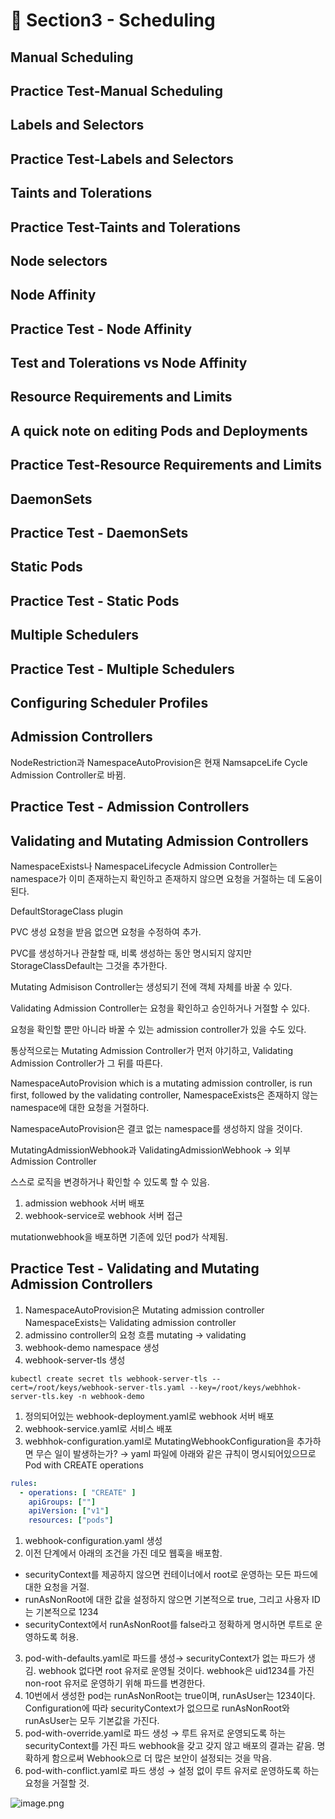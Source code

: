 # 🍨 Section3 - Scheduling

## Manual Scheduling


## Practice Test-Manual Scheduling


## Labels and Selectors


## Practice Test-Labels and Selectors


## Taints and Tolerations


## Practice Test-Taints and Tolerations


## Node selectors


## Node Affinity


## Practice Test - Node Affinity


## Test and Tolerations vs Node Affinity


## Resource Requirements and Limits


## A quick note on editing Pods and Deployments


## Practice Test-Resource Requirements and Limits


## DaemonSets


## Practice Test - DaemonSets


## Static Pods


## Practice Test - Static Pods


## Multiple Schedulers


## Practice Test - Multiple Schedulers


## Configuring Scheduler Profiles


## Admission Controllers


NodeRestriction과 NamespaceAutoProvision은 현재 NamsapceLife Cycle Admission Controller로 바뀜.


## Practice Test - Admission Controllers


## Validating and Mutating Admission Controllers


NamespaceExists나 NamespaceLifecycle Admission Controller는 namespace가 이미 존재하는지 확인하고 존재하지 않으면 요청을 거절하는 데 도움이 된다.


DefaultStorageClass plugin


PVC 생성 요청을 받음 없으면 요청을 수정하여 추가.


PVC를 생성하거나 관찰할 때, 비록 생성하는 동안 명시되지 않지만 StorageClassDefault는 그것을 추가한다.


Mutating Admisison Controller는 생성되기 전에 객체 자체를 바꿀 수 있다.


Validating Admission Controller는 요청을 확인하고 승인하거나 거절할 수 있다.


요청을 확인할 뿐만 아니라 바꿀 수 있는 admission controller가 있을 수도 있다.


통상적으로는 Mutating Admission Controller가 먼저 야기하고, Validating Admission Controller가 그 뒤를 따른다.


NamespaceAutoProvision which is a mutating admission controller, is run first, followed by the validating controller, NamespaceExists은 존재하지 않는 namespace에 대한 요청을 거절하다.


NamespaceAutoProvision은 결코 없는 namespace를 생성하지 않을 것이다.


MutatingAdmissionWebhook과 ValidatingAdmissionWebhook → 외부 Admission Controller


스스로 로직을 변경하거나 확인할 수 있도록 할 수 있음.

1. admission webhook 서버 배포
2. webhook-service로 webhook 서버 접근

mutationwebhook을 배포하면 기존에 있던 pod가 삭제됨.


## Practice Test - Validating and Mutating Admission Controllers

1. NamespaceAutoProvision은 Mutating admission controller
NamespaceExists는 Validating admission controller
2. admissino controller의 요청 흐름
mutating → validating
3. webhook-demo namespace 생성
4. webhook-server-tls 생성

```shell
kubectl create secret tls webhook-server-tls --cert=/root/keys/webhook-server-tls.yaml --key=/root/keys/webhhok-server-tls.key -n webhook-demo
```

1. 정의되어있는 webhook-deployment.yaml로 webhook 서버 배포
2. webhook-service.yaml로 서비스 배포
3. webhhok-configuration.yaml로 MutatingWebhookConfiguration을 추가하면 무슨 일이 발생하는가?
→ yaml 파일에 아래와 같은 규칙이 명시되어있으므로 Pod with CREATE operations

```yaml
rules:
  - operations: [ "CREATE" ]
    apiGroups: [""]
    apiVersion: ["v1"]
    resources: ["pods"]
```

1. webhook-configuration.yaml 생성
2. 이전 단계에서 아래의 조건을 가진 데모 웹훅을 배포함.
- securityContext를 제공하지 않으면 컨테이너에서 root로 운영하는 모든 파드에 대한 요청을 거절.
- runAsNonRoot에 대한 값을 설정하지 않으면 기본적으로 true, 그리고 사용자 ID는 기본적으로 1234
- securityContext에서 runAsNonRoot를 false라고 정확하게 명시하면 루트로 운영하도록 허용.
3. pod-with-defaults.yaml로 파드를 생성→ securityContext가 없는 파드가 생김.
webhook 없다면 root 유저로 운영될 것이다. webhook은 uid1234를 가진 non-root 유저로 운영하기 위해 파드를 변경한다.
4. 10번에서 생성한 pod는 runAsNonRoot는 true이며, runAsUser는 1234이다.
Configuration에 따라 securityContext가 없으므로 runAsNonRoot와 runAsUser는 모두 기본값을 가진다.
5. pod-with-override.yaml로 파드 생성 → 루트 유저로 운영되도록 하는 securityContext를 가진 파드
webhook을 갖고 갖지 않고 배포의 결과는 같음.
명확하게 함으로써 Webhook으로 더 많은 보안이 설정되는 것을 막음.
6. pod-with-conflict.yaml로 파드 생성 → 
설정 없이 루트 유저로 운영하도록 하는 요청을 거절할 것.

![image.png](https://prod-files-secure.s3.us-west-2.amazonaws.com/b2ea2032-00e9-4883-a13b-cb03cf5b2334/501c3b54-0de4-44d6-afe6-eca0c6373e4f/image.png?X-Amz-Algorithm=AWS4-HMAC-SHA256&X-Amz-Content-Sha256=UNSIGNED-PAYLOAD&X-Amz-Credential=ASIAZI2LB466Z3QK5KGY%2F20250401%2Fus-west-2%2Fs3%2Faws4_request&X-Amz-Date=20250401T140926Z&X-Amz-Expires=3600&X-Amz-Security-Token=IQoJb3JpZ2luX2VjEFYaCXVzLXdlc3QtMiJGMEQCIFroLQCnoQg%2BUYEQxZIoHUJTliP%2F6KcaN49b7lQbVqiTAiBhjvIrNrkzd%2BRe7n3uMKBavoPicQFIVmG4TM1%2B2Qi8vSqIBAi%2B%2F%2F%2F%2F%2F%2F%2F%2F%2F%2F8BEAAaDDYzNzQyMzE4MzgwNSIMrKdd521ak5pGHtffKtwDu2JKTDqUBocJ5xlX4Rebs8cz97Er3Khxsz1ETB%2BCsQKjzRB79fFHMnQ1zaY%2F989LP2xtr4xMmyYFkpmZ8z8UFZR%2BcCQ0GxLg9NlQvGueXuCex97nZUJtM6MUUa0n0rCp%2FRqX8yq0xT75gXHqXWuXSEKfoMpgFO9vZf9q5FgfXslhN1zaK7ruBqbyPmReQLN7KopjrWXla%2BKjva%2BgDW3ZKaO9UkgW6u%2Fi8znRlAowQUS8elXW5D49Lzive6Z%2FBbClRwyvNGnSofbSuKLy1PGEji02bHzTA%2BLA9Cmg47KDMqL31%2FkyxahxTq282UvcvlfFK9eoSBUlQf00PbESlpKPP5VkMY9Zz6zoIwlF8jjRjdrEp4YkCF4ywmgzjg%2B3jpi7lh5OoqszdGEOd5Bbhs%2BCTlsyQ8s%2Fh%2BhPXDZPlYBBenbJ3G1Jm2i4ou8%2FzgJIfD5C5gwBFheT6TMmrGkoOpitfUb%2FcnnddYGJwJ9nx1CJqlLtuI9j6dFYxyeB%2BmJF7AOvv5GHAOx6o2OnGm0gmMwVoFer9wkUh2XJIJHZLcX2JQQdQBUMBEvYUHLp6MQptM9V8g4UzyMaaU3CAH%2BftLGGaDreqQ3lO5K45KaKXDaQXBwy1s2xoV1goW8%2BeF4wttGvvwY6pgGlJ6PmEuygwmbC%2F3ZlXz91CI1HxPZ%2Bno%2FsD3RDgQGYL2XZWwdh2o2SP%2FK7dYBXUu7ytf7V0GAJiIY%2B1QHl%2B73Rm62tdVYBK8N0AvbgCGTArWC13oUXpbtShoFnjNzimOSGmyIFzwLQHTZXatSK3RjvWRrHQICVFoT18%2F6ygLFurthz95fat1y%2BOHo7oJdyRs0NeadWu6b6ikBwA5144S%2BcIASCAge9&X-Amz-Signature=422ac2091489199bd811736004b2ad171d99c5bcba4e13bb0d661218a9ca251a&X-Amz-SignedHeaders=host&x-id=GetObject)

